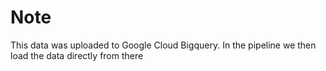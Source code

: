 # Note

This data was uploaded to Google Cloud Bigquery. In the pipeline we then load the data directly from there

